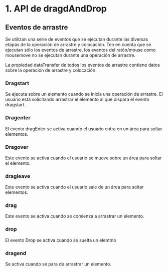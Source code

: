 # 1. API de dragdAndDrop

## Eventos de arrastre

Se utilizan una serie de eventos que se ejecutan durante las diversas etapas de la operación de arrastre y colocación. Ten en cuenta que se ejecutan sólo los eventos de arrastre, los eventos del ratón/mouse como mousemove no se ejecutan durante una operación de arrastre.

La propiedad dataTransfer de todos los eventos de arrastre contiene datos sobre la operación de arrastre y colocación.

### Dragstart

Se ejecuta sobre un elemento cuando se inicia una operación de arrastre. El usuario está solicitando arrastrar el elemento al que dispara el evento dragstart.

### Dragenter

El evento dragEnter se activa cuando el usuario entra en un área para soltar elementos.

### Dragover

Este evento se activa cuando el usuario se mueve sobre un área para soltar el elemento.

### dragleave

Este evento se activa cuando el usuario sale de un área para soltar elementos.

### drag

Este evento se activa cuando se comienza a arrastrar un elemento.

### drop

El evento Drop se activa cuando se suelta un elemtno

### dragend

Se activa cuando se para de arrastrar un elemento.
